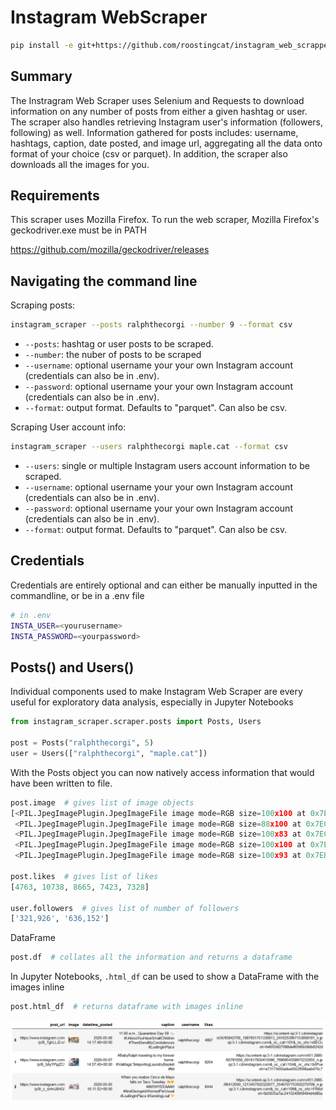 # Instagram WebScraper

```bash
pip install -e git+https://github.com/roostingcat/instagram_web_scrapper#egg=instagram_scraper
```

## Summary

The Instragram Web Scraper uses Selenium and Requests to download
information on any number of posts from either a given hashtag or user. The scraper also handles retrieving Instagram user's information (followers, following)
as well. Information gathered for posts includes: username, hashtags, caption, date posted, and image url, 
aggregating all the data onto format of your choice (csv or parquet). In addition, the
scraper also downloads all the images for you.

## Requirements

This scraper uses Mozilla Firefox. To run the web scraper, Mozilla Firefox's geckodriver.exe must be in PATH

https://github.com/mozilla/geckodriver/releases

## Navigating the command line
Scraping posts:
```bash
instagram_scraper --posts ralphthecorgi --number 9 --format csv
```
* `--posts`: hashtag or user posts to be scraped.
* `--number`: the nuber of posts to be scraped
* `--username`: optional username your your own Instagram account (credentials can also be in .env).
* `--password`: optional username your your own Instagram account (credentials can also be in .env).
* `--format`: output format. Defaults to "parquet". Can also be csv.

Scraping User account info:
```bash
instagram_scraper --users ralphthecorgi maple.cat --format csv
```
* `--users`: single or multiple Instagram users account information to be scraped.
* `--username`: optional username your your own Instagram account (credentials can also be in .env).
* `--password`: optional username your your own Instagram account (credentials can also be in .env).
* `--format`: output format. Defaults to "parquet". Can also be csv.

## Credentials

Credentials are entirely optional and can either be manually inputted in the commandline, or be in a .env file
```bash
# in .env
INSTA_USER=<yourusername>
INSTA_PASSWORD=<yourpassword>
```

## Posts() and Users()

Individual components used to make Instagram Web Scraper are every useful
for exploratory data analysis, especially in Jupyter Notebooks

```python
from instagram_scraper.scraper.posts import Posts, Users

post = Posts("ralphthecorgi", 5)
user = Users(["ralphthecorgi", "maple.cat"])
```

With the Posts object you can now natively access information that would have been written to file.
```python
post.image  # gives list of image objects
[<PIL.JpegImagePlugin.JpegImageFile image mode=RGB size=100x100 at 0x7EB6110508>,
 <PIL.JpegImagePlugin.JpegImageFile image mode=RGB size=88x100 at 0x7EC08B1148>,
 <PIL.JpegImagePlugin.JpegImageFile image mode=RGB size=100x83 at 0x7EC142AF48>,
 <PIL.JpegImagePlugin.JpegImageFile image mode=RGB size=100x100 at 0x7EC1436FC8>,
 <PIL.JpegImagePlugin.JpegImageFile image mode=RGB size=100x93 at 0x7EB6109CC8>]

post.likes  # gives list of likes
[4763, 10738, 8665, 7423, 7328]

user.followers  # gives list of number of followers
['321,926', '636,152']
```


DataFrame

```python
post.df  # collates all the information and returns a dataframe
```
In Jupyter Notebooks, `.html_df` can be used to show a DataFrame with the images inline
```python
post.html_df  # returns dataframe with images inline
```
<div align='center'>
    <img src='images/html_df_example.png'>
</div>

